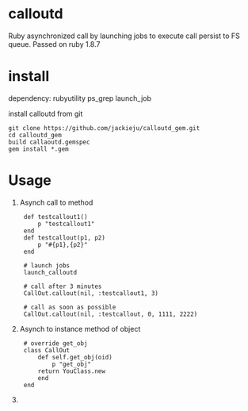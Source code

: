 # calloutd
Ruby asynchronized call by launching jobs to execute call persist to FS queue.
Passed on ruby 1.8.7

install
===

dependency:
rubyutility
ps_grep
launch_job

install calloutd from git

    git clone https://github.com/jackieju/calloutd_gem.git
    cd calloutd_gem
    build callaoutd.gemspec
    gem install *.gem
    
Usage
===
1. Asynch call to method

        def testcallout1()
            p "testcallout1"
        end
        def testcallout(p1, p2)
            p "#{p1},{p2}"
        end

        # launch jobs
        launch_calloutd

        # call after 3 minutes
        CallOut.callout(nil, :testcallout1, 3)
        
        # call as soon as possible
        CallOut.callout(nil, :testcallout, 0, 1111, 2222)

2. Asynch to instance method of object

        # override get_obj
        class CallOut
            def self.get_obj(oid)
                p "get_obj"
            return YouClass.new
            end
        end
3. 
